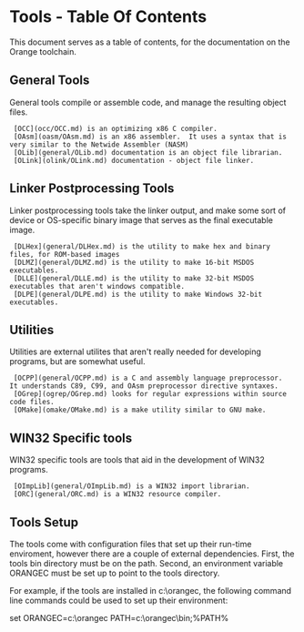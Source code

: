 # Tools - Table Of Contents

 
 This document serves as a table of contents, for the documentation on the Orange toolchain.


## General Tools

 
 General tools compile or assemble code, and manage the resulting object files.
 
     [OCC](occ/OCC.md) is an optimizing x86 C compiler.
     [OAsm](oasm/OAsm.md) is an x86 assembler.  It uses a syntax that is very similar to the Netwide Assembler (NASM)
     [OLib](general/OLib.md) documentation is an object file librarian.
     [OLink](olink/OLink.md) documentation - object file linker.


## Linker Postprocessing Tools
 

 Linker postprocessing tools take the linker output, and make some sort of device or OS-specific binary image that serves as the final executable image.
 
     [DLHex](general/DLHex.md) is the utility to make hex and binary files, for ROM-based images
     [DLMZ](general/DLMZ.md) is the utility to make 16-bit MSDOS executables.
     [DLLE](general/DLLE.md) is the utility to make 32-bit MSDOS executables that aren't windows compatible.
     [DLPE](general/DLPE.md) is the utility to make Windows 32-bit executables.


## Utilities

 
 Utilities are external utilites that aren't really needed for developing programs, but are somewhat useful.
 
     [OCPP](general/OCPP.md) is a C and assembly language preprocessor.  It understands C89, C99, and OAsm preprocessor directive syntaxes.
     [OGrep](ogrep/OGrep.md) looks for regular expressions within source code files.
     [OMake](omake/OMake.md) is a make utility similar to GNU make.


## WIN32 Specific tools
 

 
 WIN32 specific tools are tools that aid in the development of WIN32 programs.
 
     [OImpLib](general/OImpLib.md) is a WIN32 import librarian.
     [ORC](general/ORC.md) is a WIN32 resource compiler.


## Tools Setup


 
 The tools come with configuration files that set up their run-time enviroment, however there are a couple of external dependencies.  First, the tools bin directory must be on the path.  Second, an environment variable ORANGEC must be set up to point to the tools directory.

For example, if the tools are installed in c:\\orangec, the following command line commands could be used to set up their environment:

set ORANGEC=c:\\orangec
PATH=c:\\orangec\\bin;%PATH%

 